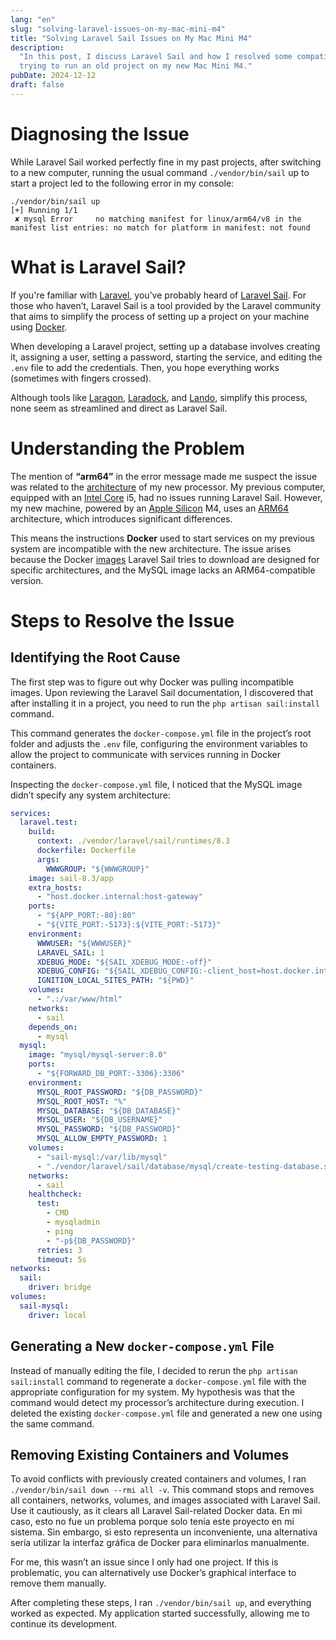 ```yaml
---
lang: "en"
slug: "solving-laravel-issues-on-my-mac-mini-m4"
title: "Solving Laravel Sail Issues on My Mac Mini M4"
description:
  "In this post, I discuss Laravel Sail and how I resolved some compatibility issues when
  trying to run an old project on my new Mac Mini M4."
pubDate: 2024-12-12
draft: false
---
```


# Diagnosing the Issue

While Laravel Sail worked perfectly fine in my past projects, after switching to a new
computer, running the usual command `./vendor/bin/sail` up to start a project led to the
following error in my console:

```shell
./vendor/bin/sail up
[+] Running 1/1
 ✘ mysql Error     no matching manifest for linux/arm64/v8 in the manifest list entries: no match for platform in manifest: not found
```

# What is Laravel Sail?

If you're familiar with [Laravel](https://laravel.com/), you’ve probably heard of
[Laravel Sail](https://laravel.com/docs/11.x/sail). For those who haven’t, Laravel Sail is
a tool provided by the Laravel community that aims to simplify the process of setting up a
project on your machine using [Docker](<https://en.wikipedia.org/wiki/Docker_(software)>).

When developing a Laravel project, setting up a database involves creating it, assigning a
user, setting a password, starting the service, and editing the `.env` file to add the
credentials. Then, you hope everything works (sometimes with fingers crossed).

Although tools like [Laragon](https://laragon.org/), [Laradock](https://laradock.io/), and
[Lando](https://docs.lando.dev/plugins/laravel/), simplify this process, none seem as
streamlined and direct as Laravel Sail.

# Understanding the Problem

The mention of **“arm64”** in the error message made me suspect the issue was related to
the [architecture](https://es.wikipedia.org/wiki/Microprocesador#Arquitecturas) of my new
processor. My previous computer, equipped with an
[Intel Core](https://en.wikipedia.org/wiki/Intel_Core) i5, had no issues running Laravel
Sail. However, my new machine, powered by an
[Apple Silicon](https://en.wikipedia.org/wiki/Apple_silicon) M4, uses an
[ARM64](https://en.wikipedia.org/wiki/AArch64) architecture, which introduces significant
differences.

This means the instructions **Docker** used to start services on my previous system are
incompatible with the new architecture. The issue arises because the Docker
[images](https://docs.docker.com/get-started/docker-concepts/the-basics/what-is-an-image/)
Laravel Sail tries to download are designed for specific architectures, and the MySQL
image lacks an ARM64-compatible version.

# Steps to Resolve the Issue

## Identifying the Root Cause

The first step was to figure out why Docker was pulling incompatible images. Upon
reviewing the Laravel Sail documentation, I discovered that after installing it in a
project, you need to run the `php artisan sail:install` command.

This command generates the `docker-compose.yml` file in the project’s root folder and
adjusts the `.env` file, configuring the environment variables to allow the project to
communicate with services running in Docker containers.

Inspecting the `docker-compose.yml` file, I noticed that the MySQL image didn’t specify
any system architecture:

```yml title="docker-compose.yml" collapse={11-25, 33-55}
services:
  laravel.test:
    build:
      context: ./vendor/laravel/sail/runtimes/8.3
      dockerfile: Dockerfile
      args:
        WWWGROUP: "${WWWGROUP}"
    image: sail-8.3/app
    extra_hosts:
      - "host.docker.internal:host-gateway"
    ports:
      - "${APP_PORT:-80}:80"
      - "${VITE_PORT:-5173}:${VITE_PORT:-5173}"
    environment:
      WWWUSER: "${WWWUSER}"
      LARAVEL_SAIL: 1
      XDEBUG_MODE: "${SAIL_XDEBUG_MODE:-off}"
      XDEBUG_CONFIG: "${SAIL_XDEBUG_CONFIG:-client_host=host.docker.internal}"
      IGNITION_LOCAL_SITES_PATH: "${PWD}"
    volumes:
      - ".:/var/www/html"
    networks:
      - sail
    depends_on:
      - mysql
  mysql:
    image: "mysql/mysql-server:8.0"
    ports:
      - "${FORWARD_DB_PORT:-3306}:3306"
    environment:
      MYSQL_ROOT_PASSWORD: "${DB_PASSWORD}"
      MYSQL_ROOT_HOST: "%"
      MYSQL_DATABASE: "${DB_DATABASE}"
      MYSQL_USER: "${DB_USERNAME}"
      MYSQL_PASSWORD: "${DB_PASSWORD}"
      MYSQL_ALLOW_EMPTY_PASSWORD: 1
    volumes:
      - "sail-mysql:/var/lib/mysql"
      - "./vendor/laravel/sail/database/mysql/create-testing-database.sh:/docker-entrypoint-initdb.d/10-create-testing-database.sh"
    networks:
      - sail
    healthcheck:
      test:
        - CMD
        - mysqladmin
        - ping
        - "-p${DB_PASSWORD}"
      retries: 3
      timeout: 5s
networks:
  sail:
    driver: bridge
volumes:
  sail-mysql:
    driver: local
```

## Generating a New `docker-compose.yml` File

Instead of manually editing the file, I decided to rerun the `php artisan sail:install`
command to regenerate a `docker-compose.yml` file with the appropriate configuration for
my system. My hypothesis was that the command would detect my processor’s architecture
during execution. I deleted the existing `docker-compose.yml` file and generated a new one
using the same command.

## Removing Existing Containers and Volumes

To avoid conflicts with previously created containers and volumes, I ran
`./vendor/bin/sail down --rmi all -v`. This command stops and removes all containers,
networks, volumes, and images associated with Laravel Sail. Use it cautiously, as it
clears all Laravel Sail-related Docker data. En mi caso, esto no fue un problema porque
solo tenía este proyecto en mi sistema. Sin embargo, si esto representa un inconveniente,
una alternativa sería utilizar la interfaz gráfica de Docker para eliminarlos manualmente.

For me, this wasn’t an issue since I only had one project. If this is problematic, you can
alternatively use Docker’s graphical interface to remove them manually.

After completing these steps, I ran `./vendor/bin/sail up`, and everything worked as
expected. My application started successfully, allowing me to continue its development.
